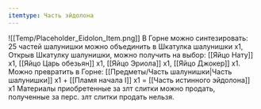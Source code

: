 ```yaml
---
itemtype: Часть эйдолона
---
```

![[Temp/Placeholder_Eidolon_Item.png]]
В Горне можно синтезировать: 25 частей шалунишки можно объединить в Шкатулка шалунишки х1, Открыв Шкатулку шалунишки, можно получить на выбор: [[Яйцо Нату]] х1, [[Яйцо Царь обезьян]] х1, [[Яйцо Эриола]] х1, [[Яйцо Джокер]] х1. Можно превратить в Горне: [[Предметы/Часть шалунишки|Часть шалунишки]] х1 + [[Пламя начала I]] х1 = [[Часть истинного эйдолона]] х1 Материалы приобретенные за злт слитки можно продать, полученные за перс. злт слитки продать нельзя.
